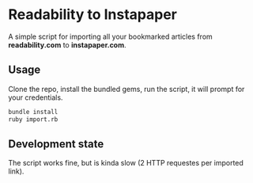 # Readability to Instapaper

A simple script for importing all your bookmarked articles from **readability.com** to **instapaper.com**.

## Usage

Clone the repo, install the bundled gems, run the script, it will prompt for
your credentials.

```bash
bundle install
ruby import.rb
```

## Development state

The script works fine, but is kinda slow (2 HTTP requestes per imported link).
